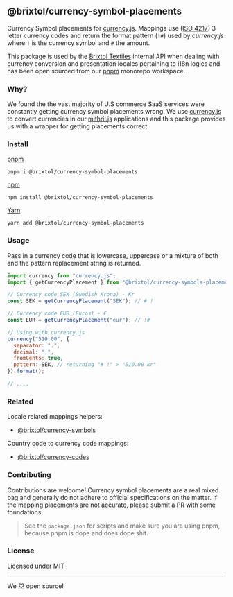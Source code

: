 ## @brixtol/currency-symbol-placements

Currency Symbol placements for [currency.js](https://github.com/scurker/currency.js). Mappings use ([ISO 4217](https://en.wikipedia.org/wiki/ISO_4217#Active_codes)) 3 letter currency codes and return the format pattern (`!#`) used by _currency.js_ where `!` is the currency symbol and `#` the amount.

This package is used by the [Brixtol Textiles](https://www.brixtoltextiles.com) internal API when dealing with currency conversion and presentation locales pertaining to i18n logics and has been open sourced from our [pnpm](https://pnpm.js.org/en/cli/install) monorepo workspace.

### Why?

We found the the vast majority of U.S commerce SaaS services were constantly getting currency symbol placements wrong. We use [currency.js](https://github.com/scurker/currency.js) to convert currencies in our [mithril.js](https://mithril.js.org/) applications and this package provides us with a wrapper for getting placements correct.

### Install

[pnpm](https://pnpm.js.org/en/cli/install)

```cli
pnpm i @brixtol/currency-symbol-placements
```

[npm](https://www.npmjs.com/)

```cli
npm install @brixtol/currency-symbol-placements
```

[Yarn](https://yarnpkg.com/)

```cli
yarn add @brixtol/currency-symbol-placements
```

### Usage

Pass in a currency code that is lowercase, uppercase or a mixture of both and the pattern replacement string is returned.

```javascript
import currency from "currency.js";
import { getCurrencyPlacement } from "@brixtol/currency-symbols-placements";

// Currency code SEK (Swedish Krona) - Kr
const SEK = getCurrencyPlacement("SEK"); // # !

// Currency code EUR (Euros) - €
const EUR = getCurrencyPlacement("eur"); // !#

// Using with currency.js
currency("510.00", {
  separator: ".",
  decimal: ",",
  fromCents: true,
  pattern: SEK, // returning "# !" > "510.00 kr"
}).format();

// ....
```

### Related

Locale related mappings helpers:

- [@brixtol/currency-symbols](https://github.com/brixtol/currency-symbols)

Country code to currency code mappings:

- [@brixtol/currency-codes](https://github.com/brixtol/currency-codes)

### Contributing

Contributions are welcome! Currency symbol placements are a real mixed bag and generally do not adhere to official specifications on the matter. If the mapping placements are not accurate, please submit a PR with some foundations.

> See the `package.json` for scripts and make sure you are using pnpm, because pnpm is dope and does dope shit.

### License

Licensed under [MIT](#LICENCE)

---

We [♡](https://www.brixtoltextiles.com/discount/4D3V3L0P3RS]) open source!
